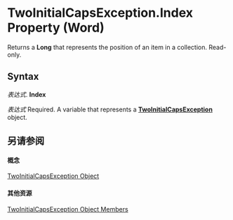 
# TwoInitialCapsException.Index Property (Word)

Returns a  **Long** that represents the position of an item in a collection. Read-only.


## Syntax

 _表达式_. **Index**

 _表达式_ Required. A variable that represents a **[TwoInitialCapsException](48e89297-4137-960b-a92a-2a70929e298a.md)** object.


## 另请参阅


#### 概念


[TwoInitialCapsException Object](48e89297-4137-960b-a92a-2a70929e298a.md)
#### 其他资源


[TwoInitialCapsException Object Members](http://msdn.microsoft.com/library/15e10c9b-0980-8cd3-5d95-be27b6763fd3%28Office.15%29.aspx)